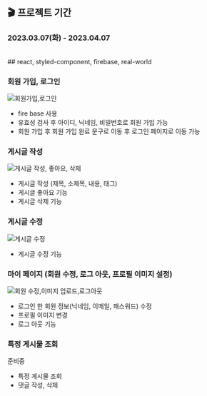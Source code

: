 ## 🎬 프로젝트 기간  
<h3>2023.03.07(화) - 2023.04.07</h3>

<br/>
## react, styled-component, firebase, real-world
<br/>

### 회원 가입, 로그인

![회원가입,로그인](https://user-images.githubusercontent.com/97446711/234043720-8fcba876-9cd4-4851-8d22-2cc8cb0c2151.gif)
 * fire base 사용
 * 유효성 검사 후 아이디, 닉네임, 비밀번호로 회원 가입 가능
 * 회원 가입 후 회원 가입 완료 문구로 이동 후 로그인 페이지로 이동 가능

### 게시글 작성

![게시글 작성, 좋아요, 삭제 ](https://user-images.githubusercontent.com/97446711/234174181-a3b8b376-cd80-40ae-88f6-7e57a0ff30a8.gif)
 * 게시글 작성 (제목, 소제목, 내용, 태그)
 * 게시글 좋아요 기능
 * 게시글 삭제 기능 

### 게시글 수정

![게시글 수정](https://user-images.githubusercontent.com/97446711/234175024-dab98e5d-29ac-4ddd-9ef2-767622548086.gif)
 * 게시글 수정 기능 


### 마이 페이지 (회원 수정, 로그 아웃, 프로필 이미지 설정)

![회원 수정,이미지 업로드,로그아웃](https://user-images.githubusercontent.com/97446711/234175237-417ced7e-6d7e-42e7-acdb-d680931f1b77.gif)
 * 로그인 한 회원 정보(닉네임, 이메일, 패스워드) 수정
 * 프로필 이미지 변경
 * 로그 아웃 기능

### 특정 게시물 조회
준비중
 * 특정 게시물 조회
 * 댓글 작성, 삭제
 




<br/>
